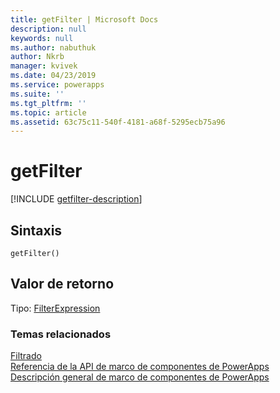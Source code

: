 ```yaml
---
title: getFilter | Microsoft Docs
description: null
keywords: null
ms.author: nabuthuk
author: Nkrb
manager: kvivek
ms.date: 04/23/2019
ms.service: powerapps
ms.suite: ''
ms.tgt_pltfrm: ''
ms.topic: article
ms.assetid: 63c75c11-540f-4181-a68f-5295ecb75a96
---
```


# <a name="getfilter"></a>getFilter

[!INCLUDE [getfilter-description](includes/getfilter-description.md)]

## <a name="syntax"></a>Sintaxis

`getFilter()`

## <a name="return-value"></a>Valor de retorno

Tipo: [FilterExpression](../filterexpression.md)


### <a name="related-topics"></a>Temas relacionados

[Filtrado](../filtering.md)<br/>
[Referencia de la API de marco de componentes de PowerApps](../../reference/index.md)<br/>
[Descripción general de marco de componentes de PowerApps](../../overview.md)
